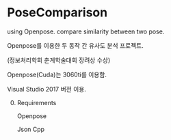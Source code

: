 # PoseComparison
using Openpose. compare similarity between two pose.

Openpose를 이용한 두 동작 간 유사도 분석 프로젝트.

(정보처리학회 춘계학술대회 장려상 수상)

Openpose(Cuda)는 3060ti를 이용함.

Visual Studio 2017 버전 이용.

0. Requirements
   
   Openpose
   
   Json Cpp


